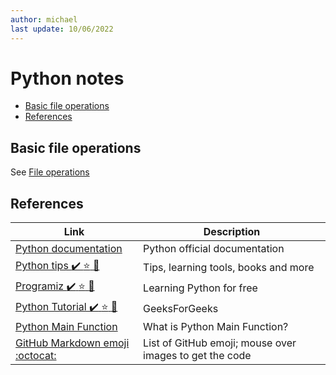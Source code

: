 ```yaml
---
author: michael
last update: 10/06/2022
---
```


  
# Python notes

- [Basic file operations](#basic-file-operations)
- [References](#references)
  
## Basic file operations



See [File operations](python-cheatsheet.md#basic-file-operations)


## References

|Link <img width=200\>|Description|
|-------------|----------|
|[Python documentation](https://docs.python.org/3/contents.html)|Python official documentation|
|[Python tips :heavy_check_mark: :star: :star2:](https://pythontips.com/)| Tips, learning tools, books and more |
|[Programiz :heavy_check_mark: :star: :star2:](https://www.programiz.com/)| Learning Python for free  |
|[Python Tutorial :heavy_check_mark: :star: :star2:](https://www.geeksforgeeks.org/python-tutorial/?ref=leftbar-rightbar)| GeeksForGeeks |
|[Python Main Function](https://www.guru99.com/learn-python-main-function-with-examples-understand-main.html)| What is Python Main Function? |
|[GitHub Markdown emoji :octocat:](https://github.com/StylishThemes/GitHub-Dark/wiki/Emoji)| List of GitHub emoji; mouse over images to get the code|
